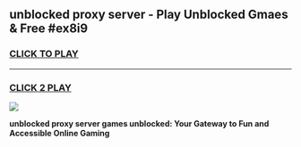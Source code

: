 
## unblocked proxy server - Play Unblocked Gmaes & Free #ex8i9
<h3>
<a href="https://news.freeplayer.one?title=unblocked_proxy_server&ref=24F">CLICK TO PLAY</a></h3>
<hr>

<h3>
<a href="https://news.freeplayer.one?title=unblocked_proxy_server&ref=24F">CLICK 2 PLAY</a>
  
</h3>

<a href="https://news.freeplayer.one?title=unblocked_proxy_server&ref=24F/"><img src="https://clearcache.store/games.png"></a>


**unblocked proxy server games unblocked: Your Gateway to Fun and Accessible Online Gaming**
